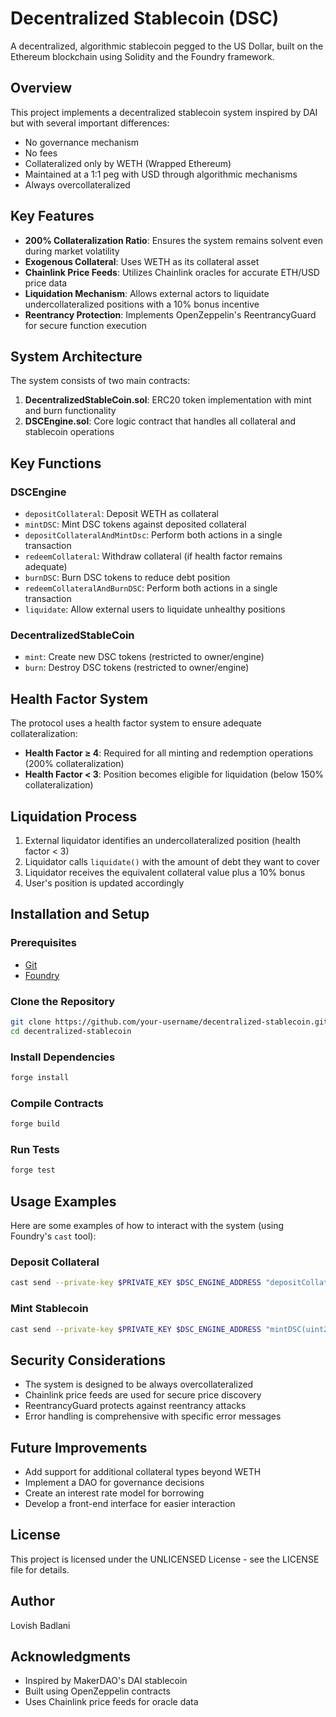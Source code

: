 # Decentralized Stablecoin (DSC)

A decentralized, algorithmic stablecoin pegged to the US Dollar, built on the Ethereum blockchain using Solidity and the Foundry framework.

## Overview

This project implements a decentralized stablecoin system inspired by DAI but with several important differences:
- No governance mechanism
- No fees
- Collateralized only by WETH (Wrapped Ethereum)
- Maintained at a 1:1 peg with USD through algorithmic mechanisms
- Always overcollateralized

## Key Features

- **200% Collateralization Ratio**: Ensures the system remains solvent even during market volatility
- **Exogenous Collateral**: Uses WETH as its collateral asset
- **Chainlink Price Feeds**: Utilizes Chainlink oracles for accurate ETH/USD price data
- **Liquidation Mechanism**: Allows external actors to liquidate undercollateralized positions with a 10% bonus incentive
- **Reentrancy Protection**: Implements OpenZeppelin's ReentrancyGuard for secure function execution

## System Architecture

The system consists of two main contracts:

1. **DecentralizedStableCoin.sol**: ERC20 token implementation with mint and burn functionality
2. **DSCEngine.sol**: Core logic contract that handles all collateral and stablecoin operations

## Key Functions

### DSCEngine

- `depositCollateral`: Deposit WETH as collateral
- `mintDSC`: Mint DSC tokens against deposited collateral
- `depositCollateralAndMintDsc`: Perform both actions in a single transaction
- `redeemCollateral`: Withdraw collateral (if health factor remains adequate)
- `burnDSC`: Burn DSC tokens to reduce debt position
- `redeemCollateralAndBurnDSC`: Perform both actions in a single transaction
- `liquidate`: Allow external users to liquidate unhealthy positions

### DecentralizedStableCoin

- `mint`: Create new DSC tokens (restricted to owner/engine)
- `burn`: Destroy DSC tokens (restricted to owner/engine)

## Health Factor System

The protocol uses a health factor system to ensure adequate collateralization:

- **Health Factor ≥ 4**: Required for all minting and redemption operations (200% collateralization)
- **Health Factor < 3**: Position becomes eligible for liquidation (below 150% collateralization)

## Liquidation Process

1. External liquidator identifies an undercollateralized position (health factor < 3)
2. Liquidator calls `liquidate()` with the amount of debt they want to cover
3. Liquidator receives the equivalent collateral value plus a 10% bonus
4. User's position is updated accordingly

## Installation and Setup

### Prerequisites

- [Git](https://git-scm.com/)
- [Foundry](https://book.getfoundry.sh/getting-started/installation)

### Clone the Repository

```bash
git clone https://github.com/your-username/decentralized-stablecoin.git
cd decentralized-stablecoin
```

### Install Dependencies

```bash
forge install
```

### Compile Contracts

```bash
forge build
```

### Run Tests

```bash
forge test
```

## Usage Examples

Here are some examples of how to interact with the system (using Foundry's `cast` tool):

### Deposit Collateral

```bash
cast send --private-key $PRIVATE_KEY $DSC_ENGINE_ADDRESS "depositCollateral(address,uint256)" $WETH_ADDRESS $AMOUNT_IN_WEI
```

### Mint Stablecoin

```bash
cast send --private-key $PRIVATE_KEY $DSC_ENGINE_ADDRESS "mintDSC(uint256)" $AMOUNT_IN_WEI
```

## Security Considerations

- The system is designed to be always overcollateralized
- Chainlink price feeds are used for secure price discovery
- ReentrancyGuard protects against reentrancy attacks
- Error handling is comprehensive with specific error messages

## Future Improvements

- Add support for additional collateral types beyond WETH
- Implement a DAO for governance decisions
- Create an interest rate model for borrowing
- Develop a front-end interface for easier interaction

## License

This project is licensed under the UNLICENSED License - see the LICENSE file for details.

## Author

Lovish Badlani

## Acknowledgments

- Inspired by MakerDAO's DAI stablecoin
- Built using OpenZeppelin contracts
- Uses Chainlink price feeds for oracle data
